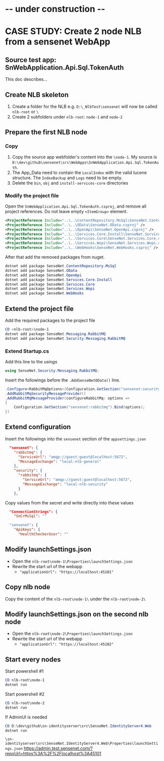 # -- under construction --

# CASE STUDY: Create 2 node NLB from a sensenet WebApp
## Source test app: **SnWebApplication.Api.Sql.TokenAuth**

This doc describes...

## Create NLB skeleton
1. Create a folder for the NLB e.g. `D:\_NlbTest\sensenet` will now be called `nlb-root` or `\`
1. Create 2 subfolders under `nlb-root`: `node-1` and `node-2`

## Prepare the first NLB node
### Copy
1. Copy the source app webfolder's content into the `\node-1`. My source is `D:\dev\github\sensenet\src\WebApps\SnWebApplication.Api.Sql.TokenAuth`. 
2. The App_Data need to contain the `LocalIndex` with the valid lucene structure. The `IndexBackup` and `Logs` need to be empty.
3. Delete the `bin`, `obj` and `install-services-core` directories

### Modify the project file
Open the `SnWebApplication.Api.Sql.TokenAuth.csproj`, and remove all project references. Do not leave empty `<ItemGroup>` element.
```xml
<ProjectReference Include="..\..\ContentRepository.MsSql\SenseNet.ContentRepository.MsSql.csproj" />
<ProjectReference Include="..\..\OData\SenseNet.OData.csproj" />
<ProjectReference Include="..\..\OpenApi\SenseNet.OpenApi.csproj" />
<ProjectReference Include="..\..\Services.Core.Install\SenseNet.Services.Core.Install.csproj" />
<ProjectReference Include="..\..\Services.Core\SenseNet.Services.Core.csproj" />
<ProjectReference Include="..\..\Services.Wopi\SenseNet.Services.Wopi.csproj" />
<ProjectReference Include="..\..\WebHooks\SenseNet.WebHooks.csproj" />
```
After that add the removed packages from nuget.
```powershell
dotnet add package SenseNet.ContentRepository.MsSql
dotnet add package SenseNet.OData
dotnet add package SenseNet.OpenApi
dotnet add package SenseNet.Services.Core.Install
dotnet add package SenseNet.Services.Core
dotnet add package SenseNet.Services.Wopi
dotnet add package SenseNet.WebHooks
```
## Extend the project file
Add the required packages to the project file
```powershell
CD <nlb-root>\node-1
dotnet add package SenseNet.Messaging.RabbitMQ
dotnet add package SenseNet.Security.Messaging.RabbitMQ
```
### Extend Startup.cs
Add this line to the *usings*
```csharp
using SenseNet.Security.Messaging.RabbitMQ;
```
Insert the followings before the `.AddSenseNetOData()` line.

```csharp
.Configure<RabbitMqOptions>(Configuration.GetSection("sensenet:security:rabbitmq"))
.AddRabbitMqSecurityMessageProvider()
.AddRabbitMqMessageProvider(configureRabbitMq: options =>
{
    Configuration.GetSection("sensenet:rabbitmq").Bind(options);
})
```

## Extend configuration
Insert the followings into the `sensenet` section of the `appsettings.json`
```json
  "sensenet": {
    "rabbitmq": {
      "ServiceUrl": "amqp://guest:guest@localhost:5672",
      "MessageExchange": "local-nlb-general"
    },
    "security": {
      "rabbitmq": {
        "ServiceUrl": "amqp://guest:guest@localhost:5672",
        "MessageExchange": "local-nlb-security"
      }
    },
```
Copy values from the secret and write directly into these values
```json
  "ConnectionStrings": {
    "SnCrMsSql": ""

  "sensenet": {
    "ApiKeys": {
      "HealthCheckerUser": ""
```
## Modify launchSettings.json
- Open the `nlb-root\node-1\Properties\launchSettings.json`
- Rewrite the start url of the webapp
  - `"applicationUrl": "https://localhost:45101"`

## Copy nlb node
Copy the content of the  `nlb-root\node-1\` under the `nlb-root\node-2\`

## Modify launchSettings.json on the second nlb node
- Open the `nlb-root\node-2\Properties\launchSettings.json`
- Rewrite the start url of the webapp
  - `"applicationUrl": "https://localhost:45102"`

## Start every nodes
Start powershell #1
```powershell
CD nlb-root\node-1
dotnet run
```
Start powershell #2
```powershell
CD nlb-root\node-2
dotnet run
```
If AdminUI is needed
```powershell
CD D:\dev\github\sn-identityserver\src\SenseNet.IdentityServer4.Web
dotnet run
```

`\sn-identityserver\src\SenseNet.IdentityServer4.Web\Properties\launchSettings.json`
https://admin.test.sensenet.com/?repoUrl=https%3A%2F%2Flocalhost%3A45101
